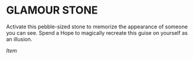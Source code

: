﻿# GLAMOUR STONE

Activate this pebble-sized stone to memorize the appearance of someone you can see. Spend a Hope to magically recreate this guise on yourself as an illusion.

*Item*

